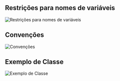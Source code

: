 ## Restrições para nomes de variáveis
![Restrições para nomes de variáveis](https://github.com/JoseLeonardoCordeiroBahia/topicos-basicos-java/assets/63564226/a77c0a60-fd98-4fef-9d63-4098344afab7)

## Convenções
![Convenções](https://github.com/JoseLeonardoCordeiroBahia/topicos-basicos-java/assets/63564226/a664e27f-4dd3-4be3-a66b-4ac62487cea4)

## Exemplo de Classe
![Exemplo de Classe](https://github.com/JoseLeonardoCordeiroBahia/topicos-basicos-java/assets/63564226/5bd51715-9d66-4e27-8cfe-c6bedbe24069)


